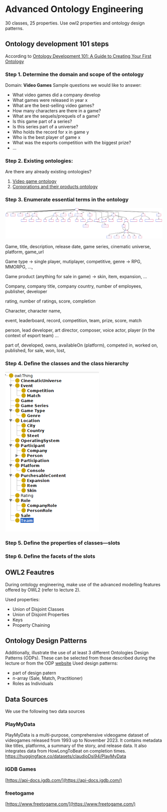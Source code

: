 # Advanced Ontology Engineering
30 classes, 25 properties. Use owl2 properties and ontology design patterns. 

## Ontology development 101 steps
According to [Ontology Development 101: A Guide to Creating Your First Ontology](https://protege.stanford.edu/publications/ontology_development/ontology101.pdf)
### Step 1. Determine the domain and scope of the ontology
Domain: **Video Games**
Sample questions we would like to answer:
- What video games did a company develop
- What games were released in year x
- What are the best-selling video games?
- How many characters are there in a game?
- What are the sequels/prequels of a game?
- Is this game part of a series?
- Is this series part of a universe?
- Who holds the record for x in game y
- Who is the best player of game x
- What was the esports competition with the biggest prize?
- ...
  
### Step 2. Existing ontologies:
Are there any already existing ontologies? 
1. [Video game ontology](https://vocab.linkeddata.es/vgo/) 
2. [Corporations and their products ontology](https://spec.edmcouncil.org/fibo/ontology/BE/LegalEntities/FormalBusinessOrganizations/)

### Step 3. Enumerate essential terms in the ontology

![OR](doc/figures/or-diagram.svg "Video Games")

Game, title, description, release date, game series, cinematic universe, platform, game_url

Game type -> single player, mutiplayer, competitive, genre -> RPG, MMORPG, ..., 

Game product (anything for sale in game) -> skin, item, expansion, ...

Company, company title, company country, number of employees, publisher, developer

rating, number of ratings, score, completion

Character, character name,

event, leaderboard, record, competition, team, prize, score, match

person, lead developer, art director, composer, voice actor, player (in the context of esport team) ...

part of, developed, owns, availableOn (platform), competed in, worked on, published, for sale, won, lost, 

### Step 4. Define the classes and the class hierarchy
![OR](doc/figures/ontology-hiearchy.png "Video Games hiearchy")
### Step 5. Define the properties of classes—slots
### Step 6. Define the facets of the slots


## OWL2 Feautres
During ontology engineering, make use of the advanced modelling features offered
by OWL2 (refer to lecture 2).

Used properties:
- Union of Disjoint Classes
- Union of Disjoint Properties
- Keys
- Property Chaining

## Ontology Design Patterns
Additionally, illustrate the use of at least 3 different Ontologies
Design Patterns (ODPs). These can be selected from those described during the lecture or
from the ODP [website](http://ontologydesignpatterns.org/wiki/Main_Page)
Used design patterns:
- part of design patern
- n-array (Sale, Match, Practitioner)
- Roles as Individuals




## Data Sources
We use the following two data sources

### PlayMyData
PlayMyData is a multi-purpose, comprehensive videogame dataset of videogames released from 1993 up to November 2023. It contains metadata like titles, platforms, a summary of the story, and release data. It also integrates data from HowLongToBeat on completion times.
https://huggingface.co/datasets/claudioDsi94/PlayMyData

### IGDB Games
[https://api-docs.igdb.com/](https://api-docs.igdb.com/)

### freetogame
[https://www.freetogame.com/](https://www.freetogame.com/)
